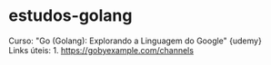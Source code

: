 # estudos-golang

 Curso: "Go (Golang): Explorando a Linguagem do Google" {udemy} \
 Links úteis: 1. https://gobyexample.com/channels

